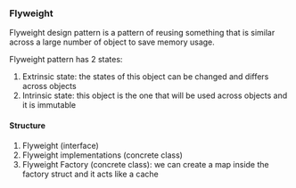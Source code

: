### Flyweight

Flyweight design pattern is a pattern of reusing something that is similar across a large number of object to save memory usage.

Flyweight pattern has 2 states:
1. Extrinsic state: the states of this object can be changed and differs across objects 
2. Intrinsic state: this object is the one that will be used across objects and it is immutable

#### Structure
1. Flyweight (interface)
2. Flyweight implementations (concrete class)
3. Flyweight Factory (concrete class): we can create a map inside the factory struct and it acts like a cache